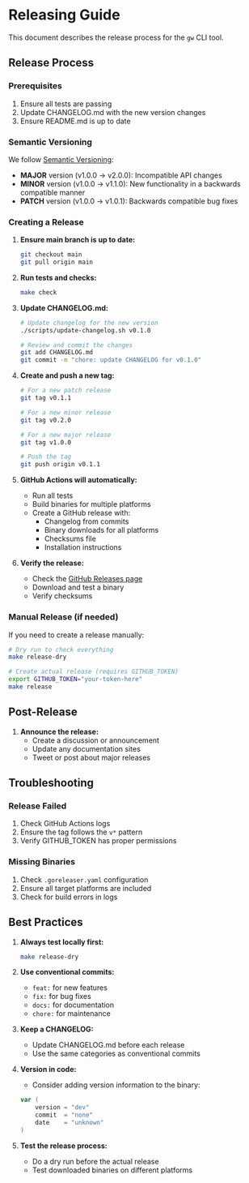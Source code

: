 # Releasing Guide

This document describes the release process for the `gw` CLI tool.

## Release Process

### Prerequisites

1. Ensure all tests are passing
2. Update CHANGELOG.md with the new version changes
3. Ensure README.md is up to date

### Semantic Versioning

We follow [Semantic Versioning](https://semver.org/):

- **MAJOR** version (v1.0.0 → v2.0.0): Incompatible API changes
- **MINOR** version (v1.0.0 → v1.1.0): New functionality in a backwards compatible manner
- **PATCH** version (v1.0.0 → v1.0.1): Backwards compatible bug fixes

### Creating a Release

1. **Ensure main branch is up to date:**
   ```bash
   git checkout main
   git pull origin main
   ```

2. **Run tests and checks:**
   ```bash
   make check
   ```

3. **Update CHANGELOG.md:**
   ```bash
   # Update changelog for the new version
   ./scripts/update-changelog.sh v0.1.0
   
   # Review and commit the changes
   git add CHANGELOG.md
   git commit -m "chore: update CHANGELOG for v0.1.0"
   ```

4. **Create and push a new tag:**
   ```bash
   # For a new patch release
   git tag v0.1.1
   
   # For a new minor release
   git tag v0.2.0
   
   # For a new major release
   git tag v1.0.0
   
   # Push the tag
   git push origin v0.1.1
   ```

5. **GitHub Actions will automatically:**
   - Run all tests
   - Build binaries for multiple platforms
   - Create a GitHub release with:
     - Changelog from commits
     - Binary downloads for all platforms
     - Checksums file
     - Installation instructions

6. **Verify the release:**
   - Check the [GitHub Releases page](https://github.com/yourusername/gw/releases)
   - Download and test a binary
   - Verify checksums

### Manual Release (if needed)

If you need to create a release manually:

```bash
# Dry run to check everything
make release-dry

# Create actual release (requires GITHUB_TOKEN)
export GITHUB_TOKEN="your-token-here"
make release
```

## Post-Release

1. **Announce the release:**
   - Create a discussion or announcement
   - Update any documentation sites
   - Tweet or post about major releases

## Troubleshooting

### Release Failed

1. Check GitHub Actions logs
2. Ensure the tag follows the `v*` pattern
3. Verify GITHUB_TOKEN has proper permissions

### Missing Binaries

1. Check `.goreleaser.yaml` configuration
2. Ensure all target platforms are included
3. Check for build errors in logs

## Best Practices

1. **Always test locally first:**
   ```bash
   make release-dry
   ```

2. **Use conventional commits:**
   - `feat:` for new features
   - `fix:` for bug fixes
   - `docs:` for documentation
   - `chore:` for maintenance

3. **Keep a CHANGELOG:**
   - Update CHANGELOG.md before each release
   - Use the same categories as conventional commits

4. **Version in code:**
   - Consider adding version information to the binary:
   ```go
   var (
       version = "dev"
       commit  = "none"
       date    = "unknown"
   )
   ```

5. **Test the release process:**
   - Do a dry run before the actual release
   - Test downloaded binaries on different platforms